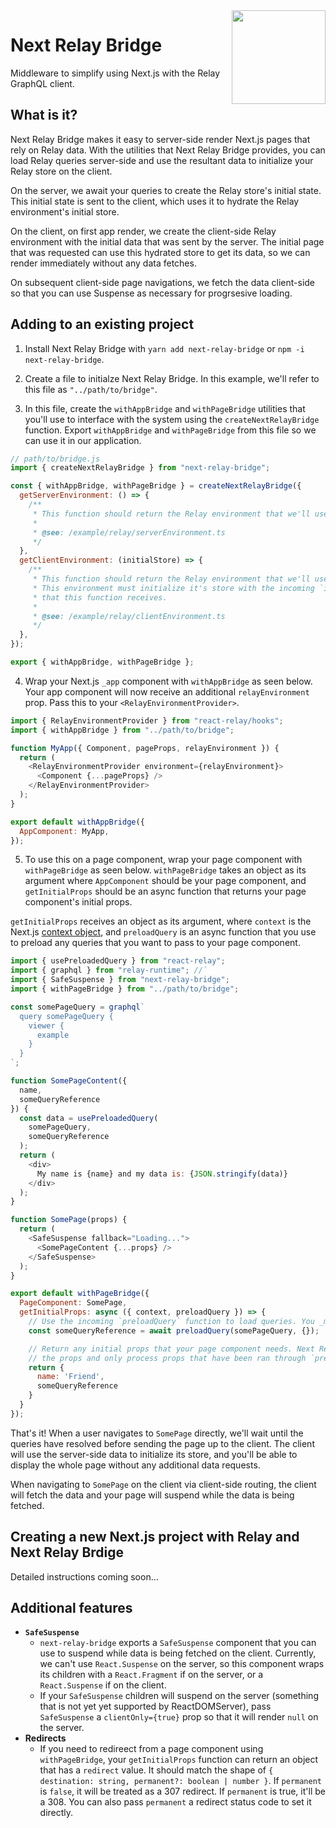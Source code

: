 <img align="right" width="150" src="https://user-images.githubusercontent.com/3639170/131080946-bd57d4b2-1307-4109-b198-b3c89ef3a71a.png" />

# Next Relay Bridge

Middleware to simplify using Next.js with the Relay GraphQL client.

## What is it?

Next Relay Bridge makes it easy to server-side render Next.js pages that rely on Relay data. With the utilities that Next Relay Bridge provides, you can load Relay queries server-side and use the resultant data to initialize your Relay store on the client.

On the server, we await your queries to create the Relay store's initial state. This initial state is sent to the client, which uses it to hydrate the Relay environment's initial store.

On the client, on first app render, we create the client-side Relay environment with the initial data that was sent by the server. The initial page that was requested can use this hydrated store to get its data, so we can render immediately without any data fetches.

On subsequent client-side page navigations, we fetch the data client-side so that you can use Suspense as necessary for progrsesive loading.

## Adding to an existing project

1. Install Next Relay Bridge with `yarn add next-relay-bridge` or `npm -i next-relay-bridge`.

2. Create a file to initialze Next Relay Bridge. In this example, we'll refer to this file as `"../path/to/bridge"`.

3. In this file, create the `withAppBridge` and `withPageBridge` utilities that you'll use to interface with the system using the `createNextRelayBridge` function. Export `withAppBridge` and `withPageBridge` from this file so we can use it in our application.

```js
// path/to/bridge.js
import { createNextRelayBridge } from "next-relay-bridge";

const { withAppBridge, withPageBridge } = createNextRelayBridge({
  getServerEnvironment: () => {
    /**
     * This function should return the Relay environment that we'll use on the server.
     *
     * @see: /example/relay/serverEnvironment.ts
     */
  },
  getClientEnvironment: (initialStore) => {
    /**
     * This function should return the Relay environment that we'll use on the client.
     * This environment must initialize it's store with the incoming `initialStore` value
     * that this function receives.
     *
     * @see: /example/relay/clientEnvironment.ts
     */
  },
});

export { withAppBridge, withPageBridge };
```

4. Wrap your Next.js `_app` component with `withAppBridge` as seen below. Your app component will now receive an additional `relayEnvironment` prop. Pass this to your `<RelayEnvironmentProvider>`.

```js
import { RelayEnvironmentProvider } from "react-relay/hooks";
import { withAppBridge } from "../path/to/bridge";

function MyApp({ Component, pageProps, relayEnvironment }) {
  return (
    <RelayEnvironmentProvider environment={relayEnvironment}>
      <Component {...pageProps} />
    </RelayEnvironmentProvider>
  );
}

export default withAppBridge({
  AppComponent: MyApp,
});
```

5. To use this on a page component, wrap your page component with `withPageBridge` as seen below. `withPageBridge` takes an object as its argument where `AppComponent` should be your page component, and `getInitialProps` should be an async function that returns your page component's initial props.

`getInitialProps` receives an object as its argument, where `context` is the Next.js [context object](https://nextjs.org/docs/api-reference/data-fetching/getInitialProps#context-object), and `preloadQuery` is an async function that you use to preload any queries that you want to pass to your page component.

```js
import { usePreloadedQuery } from "react-relay";
import { graphql } from "relay-runtime"; //`
import { SafeSuspense } from "next-relay-bridge";
import { withPageBridge } from "../path/to/bridge";

const somePageQuery = graphql`
  query somePageQuery {
    viewer {
      example
    }
  }
`;

function SomePageContent({
  name,
  someQueryReference
}) {
  const data = usePreloadedQuery(
    somePageQuery,
    someQueryReference
  );
  return (
    <div>
      My name is {name} and my data is: {JSON.stringify(data)}
    </div>
  );
}

function SomePage(props) {
  return (
    <SafeSuspense fallback="Loading...">
      <SomePageContent {...props} />
    </SafeSuspense>
  );
}

export default withPageBridge({
  PageComponent: SomePage,
  getInitialProps: async ({ context, preloadQuery }) => {
    // Use the incoming `preloadQuery` function to load queries. You _must_ await these.
    const someQueryReference = await preloadQuery(somePageQuery, {});

    // Return any initial props that your page component needs. Next Relay Bridge will introspect
    // the props and only process props that have been ran through `preloadQuery`.
    return {
      name: 'Friend',
      someQueryReference
    }
  }
});
```

That's it! When a user navigates to `SomePage` directly, we'll wait until the queries have resolved before sending the page up to the client. The client will use the server-side data to initialize its store, and you'll be able to display the whole page without any additional data requests.

When navigating to `SomePage` on the client via client-side routing, the client will fetch the data and your page will suspend while the data is being fetched.

## Creating a new Next.js project with Relay and Next Relay Brdige

Detailed instructions coming soon...

## Additional features

* **`SafeSuspense`**
  * `next-relay-bridge` exports a `SafeSuspense` component that you can use to suspend while data is being fetched on the client. Currently, we can't use `React.Suspense` on the server, so this component wraps its children with a `React.Fragment` if on the server, or a `React.Suspense` if on the client.
  * If your `SafeSuspense` children will suspend on the server (something that is not yet yet supported by ReactDOMServer), pass `SafeSuspense` a `clientOnly={true}` prop so that it will render `null` on the server.
* **Redirects**
  * If you need to redireect from a page component using `withPageBridge`, your `getInitialProps` function can return an object that has a `redirect` value. It should match the shape of `{ destination: string, permanent?: boolean | number }`. If `permanent` is `false`, it will be treated as a 307 redirect. If `permanent` is true, it'll be a 308. You can also pass `permanent` a redirect status code to set it directly.
